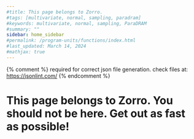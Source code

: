```yaml
---
#title: This page belongs to Zorro.
#tags: [multivariate, normal, sampling, paradram]
#keywords: multivariate, normal, sampling, ParaDRAM
#summary: ""
sidebar: home_sidebar
#permalink: /program-units/functions/index.html
#last_updated: March 14, 2024
#mathjax: true
---
```


{% comment %}
required for correct json file generation. check files at: https://jsonlint.com/
{% endcomment %}

# This page belongs to Zorro. You should not be here. Get out as fast as possible!